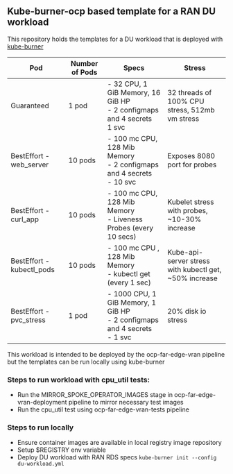 ## Kube-burner-ocp based template for a RAN DU workload

This repository holds the templates for a DU workload that is deployed with [kube-burner](https://github.com/kube-burner/kube-burner)


| Pod | Number of Pods | Specs | Stress |
|-----|----------------|-------| ------- |
| Guaranteed | 1 pod | - 32 CPU, 1 GiB Memory, 16 GiB HP<br>- 2 configmaps and 4 secrets<br> 1 svc<br> | 32 threads of 100% CPU stress, 512mb vm stress |
| BestEffort - web_server | 10 pods | - 100 mc CPU, 128 Mib Memory<br>- 2 configmaps and 4 secrets<br>- 10 svc<br> | Exposes 8080 port for probes|
| BestEffort - curl_app | 10 pods | - 100 mc CPU, 128 Mib Memory<br>- Liveness Probes (every 10 secs)| Kubelet stress with probes, ~10-30% increase |
| BestEffort - kubectl_pods | 10 pods | - 100 mc CPU , 128 Mib Memory<br>- kubectl get (every 1 sec) | Kube-api-server stress with kubectl get, ~50% increase |
| BestEffort - pvc_stress | 1 pod | - 1000 CPU, 1 GiB Memory, 1 GiB HP<br>- 2 configmaps and 4 secrets<br>- 1 svc<br> | 20% disk io stress |

This workload is intended to be deployed by the ocp-far-edge-vran pipeline but the templates can be run locally using kube-burner


### Steps to run workload with cpu_util tests:

* Run the MIRROR_SPOKE_OPERATOR_IMAGES stage in ocp-far-edge-vran-deployment pipeline to mirror necessary test images
* Run the cpu_util test using ocp-far-edge-vran-tests pipeline

### Steps to run locally
* Ensure container images are available in local registry image repository
* Setup $REGISTRY env variable
* Deploy DU workload with RAN RDS specs
`kube-burner init --config du-workload.yml`
